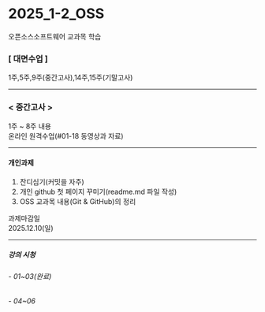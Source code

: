 # 2025_1-2_OSS
오픈소스소프트웨어 교과목 학습

### [ 대면수업 ]
1주,5주,9주(중간고사),14주,15주(기말고사)
***

### < 중간고사 >
 1주 ~ 8주 내용<br>
 온라인 원격수업(#01-18 동영상과 자료)
 ***

#### 개인과제
1. 잔디심기(커밋을 자주)
2. 개인 github 첫 페이지 꾸미기(readme.md 파일 작성)
3. OSS 교과목 내용(Git & GitHub)의 정리<br>

과제마감일<br>
2025.12.10(일)
***

##### 강의 시청
###### - 01~03(완료)
###### - 04~06


